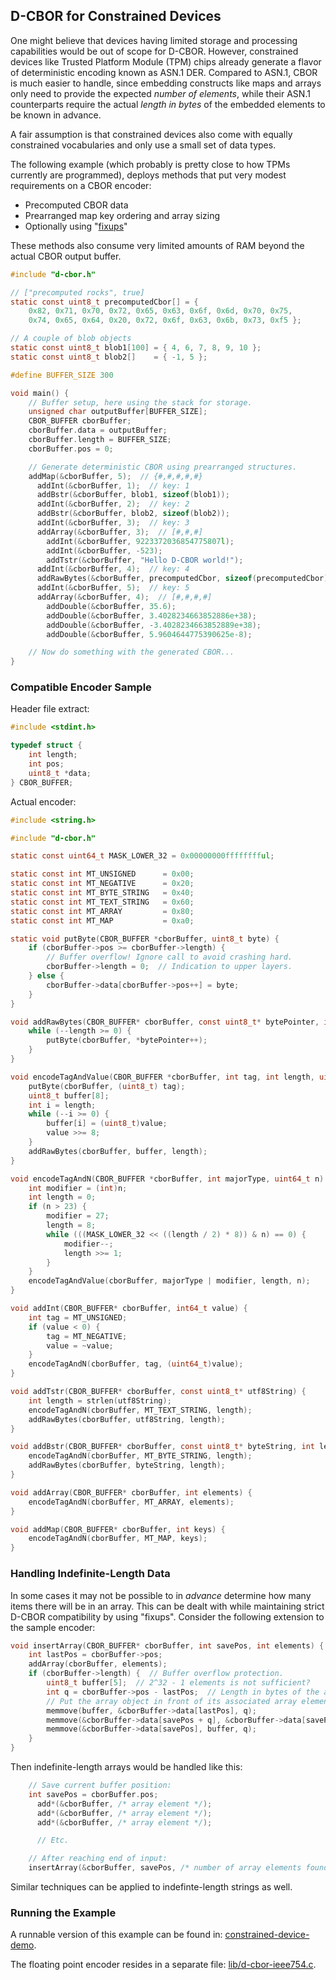 ## D-CBOR for Constrained Devices

One might believe that devices having limited storage and processing
capabilities would be out of scope for D-CBOR.
However, constrained devices like Trusted Platform Module (TPM) chips 
already generate a flavor of deterministic encoding known as ASN.1 DER.
Compared to ASN.1, CBOR is much easier to handle, since embedding
constructs like maps and arrays only need to provide the expected
_number of elements_, while their ASN.1 counterparts require the
actual _length in bytes_ of the embedded elements to be known in advance.

A fair assumption is that constrained devices also come with equally
constrained vocabularies and only use a small set of data types.

The following example (which probably is pretty close to how TPMs currently
are programmed), deploys methods that put very modest requirements on a
CBOR encoder:

- Precomputed CBOR data
- Prearranged map key ordering and array sizing
- Optionally using "[fixups](#handling-indefinite-length-data)"

These methods also consume very limited amounts of RAM beyond the actual
CBOR output buffer.
```c
#include "d-cbor.h"

// ["precomputed rocks", true]
static const uint8_t precomputedCbor[] = { 
    0x82, 0x71, 0x70, 0x72, 0x65, 0x63, 0x6f, 0x6d, 0x70, 0x75, 
    0x74, 0x65, 0x64, 0x20, 0x72, 0x6f, 0x63, 0x6b, 0x73, 0xf5 };

// A couple of blob objects
static const uint8_t blob1[100] = { 4, 6, 7, 8, 9, 10 };
static const uint8_t blob2[]    = { -1, 5 };

#define BUFFER_SIZE 300

void main() {
    // Buffer setup, here using the stack for storage.
    unsigned char outputBuffer[BUFFER_SIZE];
    CBOR_BUFFER cborBuffer;
    cborBuffer.data = outputBuffer;
    cborBuffer.length = BUFFER_SIZE;
    cborBuffer.pos = 0;

    // Generate deterministic CBOR using prearranged structures.
    addMap(&cborBuffer, 5);  // {#,#,#,#,#}
      addInt(&cborBuffer, 1);  // key: 1
      addBstr(&cborBuffer, blob1, sizeof(blob1));
      addInt(&cborBuffer, 2);  // key: 2
      addBstr(&cborBuffer, blob2, sizeof(blob2));
      addInt(&cborBuffer, 3);  // key: 3
      addArray(&cborBuffer, 3);  // [#,#,#]
        addInt(&cborBuffer, 9223372036854775807l);
        addInt(&cborBuffer, -523);
        addTstr(&cborBuffer, "Hello D-CBOR world!");
      addInt(&cborBuffer, 4);  // key: 4
      addRawBytes(&cborBuffer, precomputedCbor, sizeof(precomputedCbor));
      addInt(&cborBuffer, 5);  // key: 5
      addArray(&cborBuffer, 4);  // [#,#,#,#]
        addDouble(&cborBuffer, 35.6);
        addDouble(&cborBuffer, 3.4028234663852886e+38);
        addDouble(&cborBuffer, -3.4028234663852889e+38);
        addDouble(&cborBuffer, 5.9604644775390625e-8);

    // Now do something with the generated CBOR...
}
```
### Compatible Encoder Sample
Header file extract:
```c
#include <stdint.h>

typedef struct {
    int length;
    int pos;
    uint8_t *data;
} CBOR_BUFFER;
```
Actual encoder:
```c
#include <string.h>

#include "d-cbor.h"

static const uint64_t MASK_LOWER_32 = 0x00000000fffffffful;

static const int MT_UNSIGNED      = 0x00;
static const int MT_NEGATIVE      = 0x20;
static const int MT_BYTE_STRING   = 0x40;
static const int MT_TEXT_STRING   = 0x60;
static const int MT_ARRAY         = 0x80;
static const int MT_MAP           = 0xa0;

static void putByte(CBOR_BUFFER *cborBuffer, uint8_t byte) {
    if (cborBuffer->pos >= cborBuffer->length) {
        // Buffer overflow! Ignore call to avoid crashing hard.
        cborBuffer->length = 0;  // Indication to upper layers.
    } else {
        cborBuffer->data[cborBuffer->pos++] = byte;
    }
}

void addRawBytes(CBOR_BUFFER* cborBuffer, const uint8_t* bytePointer, int length) {
    while (--length >= 0) {
        putByte(cborBuffer, *bytePointer++);
    }
}

void encodeTagAndValue(CBOR_BUFFER *cborBuffer, int tag, int length, uint64_t value) {
    putByte(cborBuffer, (uint8_t) tag);
    uint8_t buffer[8];
    int i = length;
    while (--i >= 0) {
        buffer[i] = (uint8_t)value;
        value >>= 8;
    }
    addRawBytes(cborBuffer, buffer, length);
}

void encodeTagAndN(CBOR_BUFFER *cborBuffer, int majorType, uint64_t n) {
    int modifier = (int)n;
    int length = 0;
    if (n > 23) {
        modifier = 27;
        length = 8;
        while (((MASK_LOWER_32 << ((length / 2) * 8)) & n) == 0) {
            modifier--;
            length >>= 1;
        }
    }
    encodeTagAndValue(cborBuffer, majorType | modifier, length, n);
}

void addInt(CBOR_BUFFER* cborBuffer, int64_t value) {
    int tag = MT_UNSIGNED;
    if (value < 0) {
        tag = MT_NEGATIVE;
        value = ~value;
    }
    encodeTagAndN(cborBuffer, tag, (uint64_t)value);
}

void addTstr(CBOR_BUFFER* cborBuffer, const uint8_t* utf8String) {
    int length = strlen(utf8String);
    encodeTagAndN(cborBuffer, MT_TEXT_STRING, length);
    addRawBytes(cborBuffer, utf8String, length);
}

void addBstr(CBOR_BUFFER* cborBuffer, const uint8_t* byteString, int length) {
    encodeTagAndN(cborBuffer, MT_BYTE_STRING, length);
    addRawBytes(cborBuffer, byteString, length);
}

void addArray(CBOR_BUFFER* cborBuffer, int elements) {
    encodeTagAndN(cborBuffer, MT_ARRAY, elements);
}

void addMap(CBOR_BUFFER* cborBuffer, int keys) {
    encodeTagAndN(cborBuffer, MT_MAP, keys);
}
```
### Handling Indefinite-Length Data
In some cases it may not be possible to in _advance_ determine
how many items there will be in an array.  This can be dealt with
while maintaining strict D-CBOR compatibility by using "fixups".
Consider the following extension to the sample encoder:
```c
void insertArray(CBOR_BUFFER* cborBuffer, int savePos, int elements) {
    int lastPos = cborBuffer->pos;
    addArray(cborBuffer, elements);
    if (cborBuffer->length) {  // Buffer overflow protection.
        uint8_t buffer[5];  // 2^32 - 1 elements is not sufficient?
        int q = cborBuffer->pos - lastPos;  // Length in bytes of the array object.
        // Put the array object in front of its associated array elements.
        memmove(buffer, &cborBuffer->data[lastPos], q);
        memmove(&cborBuffer->data[savePos + q], &cborBuffer->data[savePos], lastPos - savePos);
        memmove(&cborBuffer->data[savePos], buffer, q);
    }
}
```
Then indefinite-length arrays would be handled like this:
```c
    // Save current buffer position:
    int savePos = cborBuffer.pos;
      add*(&cborBuffer, /* array element */);
      add*(&cborBuffer, /* array element */);
      add*(&cborBuffer, /* array element */);

      // Etc.

    // After reaching end of input:
    insertArray(&cborBuffer, savePos, /* number of array elements found */);
```
Similar techniques can be applied to indefinte-length strings as well.

### Running the Example
A runnable version of this example can be found in:
[constrained-device-demo](constrained-device-demo).

The floating point encoder resides in a separate file:
[lib/d-cbor-ieee754.c](lib/d-cbor-ieee754.c).
